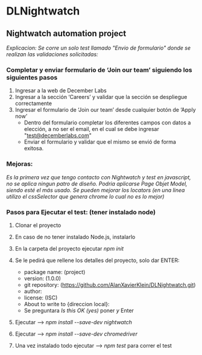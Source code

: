 # DLNightwatch

## Nightwatch automation project

_Explicacion: Se corre un solo test llamado "Envio de formulario" donde se realizan las validaciones solicitadas:_

### Completar y enviar formulario de ‘Join our team’ siguiendo los siguientes pasos
1) Ingresar a la web de December Labs
2) Ingresar a la sección ‘Careers’ y validar que la sección se despliegue correctamente
3) Ingresar el formulario de ‘Join our team’ desde cualquier botón de ‘Apply now’
    * Dentro del formulario completar los diferentes campos con datos a elección, a no ser el email, en el cual se debe ingresar "test@decemberlabs.com"
    * Enviar el formulario y validar que el mismo se envió de forma exitosa.

### Mejoras:
_Es la primera vez que tengo contacto con Nightwatch y test en javascript, no se aplica ningun patro de diseño. Podria aplicarse Page Objet Model, siendo esté el más usado.
Se pueden mejorar los locators (en una linea utilizo el cssSelector que genera chrome lo cual no es lo mejor)_

### Pasos para Ejecutar el test: (tener instalado node)
1) Clonar el proyecto
2) En caso de no tener instalado Node.js, instalarlo
3) En la carpeta del proyecto ejecutar *npm init*
4) Se le pedirá que rellene los detalles del proyecto, solo dar ENTER:
    * package name: (project)
    * version: (1.0.0)
    * git repository: (https://github.com/AlanXavierKlein/DLNightwatch.git)
    * author:
    * license: (ISC)
    * About to write to {direccion local}:
    * Se preguntara _Is this OK (yes)_ poner *y* Enter
5) Ejecutar --> *npm install --save-dev nightwatch*
6) Ejecutar --> *npm install --save-dev chromedriver*

7) Una vez instalado todo ejecutar --> *npm test*  para correr el test
